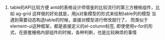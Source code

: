 1. table的API比较方便 
   antd的表格设计师借鉴的比较流行的第三方栅格组件，比如 ag-grid
   这样做的好处就是，用js对象模型的形式来绘制table列的模型
   当遇到需要动态构造table的时候，直接对模型进行修改就行了，
   而类似于element-ui这种框架，都是直接定义的el-column标签, 即使使用v-for的形式，在嵌套栅格内部组件的时候，各种判断，也是比较麻烦的事情